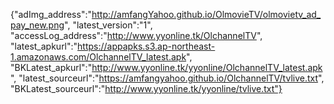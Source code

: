 {"adImg_address":"http://amfangYahoo.github.io/OlmovieTV/olmovietv_ad_pay_new.png", "latest_version":"1", "accessLog_address":"http://www.yyonline.tk/OlchannelTV", "latest_apkurl":"https://appapks.s3.ap-northeast-1.amazonaws.com/OlchannelTV_latest.apk", "BKLatest_apkurl":"http://www.yyonline.tk/yyonline/OlchannelTV_latest.apk", "latest_sourceurl":"https://amfangyahoo.github.io/OlchannelTV/tvlive.txt", "BKLatest_sourceurl":"http://www.yyonline.tk/yyonline/tvlive.txt"}

